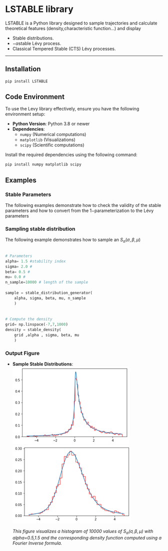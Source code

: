 # LSTABLE library

LSTABLE is a Python library designed to sample trajectories and calculate theoretical features (density,characteristic function...) and display
- Stable distributions.
- $-\alpha$stable Lévy process.
- Classical Tempered Stable (CTS) Lévy processes.
---

## Installation

```bash
pip install LSTABLE

```


## Code Environment

To use the Levy library effectively, ensure you have the following environment setup:

- **Python Version**: Python 3.8 or newer
- **Dependencies**:
  - `numpy` (Numerical computations)
  - `matplotlib` (Visualizations)
  - `scipy` (Scientific computations)

Install the required dependencies using the following command:

```bash
pip install numpy matplotlib scipy
```

## Examples

### Stable Parameters 

The following examples demonstrate how to check the validity of the stable parameters and how to convert from the $1-$parameterization to the Lévy parameters 

### Sampling stable distribution

The following example demonstrates how to sample an $S_\alpha(\sigma,\beta,\mu)$

```python

# Parameters
alpha= 1.5 #stability index
sigma= 2.0 #
beta= 0.5 #
mu= 0.0 # 
n_sample=10000 # length of the sample

sample = stable_distribution_generator(
	alpha, sigma, beta, mu, n_sample
	)


# Compute the density
grid= np.linspace(-7,7,1000)
density = stable_density(
	grid ,alpha , sigma, beta, mu
	)
```

### Output Figure

- **Sample Stable Distributions**:  
  ![alpha=0.5](./figures/stable_hist_density_alpha05.png)
  ![alpha=1.5](./figures/stable_hist_density_alpha15.png)
  
  *This figure visualizes a histogram of 10000 values of $S_\alpha(\sigma,\beta,\mu)$ with alpha=0.5,1.5 and the corresponding density function computed using a Fourier Inverse formula.*



